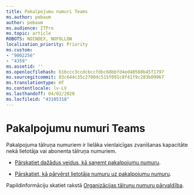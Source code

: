 ```yaml
---
title: Pakalpojumu numuri Teams
ms.author: pebaum
author: pebaum
ms.audience: ITPro
ms.topic: article
ROBOTS: NOINDEX, NOFOLLOW
localization_priority: Priority
ms.custom:
- "9002256"
- "4359"
ms.assetid: ''
ms.openlocfilehash: b1bccc3ccdcbccfdbc68bbfd4ed40560b45f1797
ms.sourcegitcommit: 83c644c35c2700dc515f091c8f41f9c283b89967
ms.translationtype: HT
ms.contentlocale: lv-LV
ms.lasthandoff: 04/02/2020
ms.locfileid: "43105318"
---
```

# <a name="service-numbers-in-teams"></a>Pakalpojumu numuri Teams

Pakalpojuma tālruņa numuriem ir lielāka vienlaicīgas zvanīšanas kapacitāte nekā lietotāja vai abonenta tālruņa numuriem. 

- [Pārskatiet dažādus veidus, kā saņemt pakalpojumu numuru](https://docs.microsoft.com/microsoftteams/getting-service-phone-numbers). 

- [Pārskatiet, kā pārvērst lietotāja numuru uz pakalpojumu numuru](https://docs.microsoft.com/microsoftteams/manage-phone-numbers-for-your-organization/phone-number-management-for-the-u-s).

Papildinformāciju skatiet rakstā [Organizācijas tālruņu numuru pārvaldība](https://docs.microsoft.com/microsoftteams/manage-phone-numbers-for-your-organization/manage-phone-numbers-for-your-organization).
